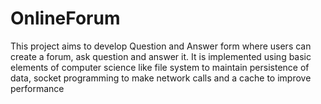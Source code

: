 # OnlineForum
This project aims to develop Question and Answer form where users can create a forum, ask question and answer it. It is implemented using basic elements of computer science like file system to maintain persistence of data, socket programming to make network calls and a cache to improve performance
